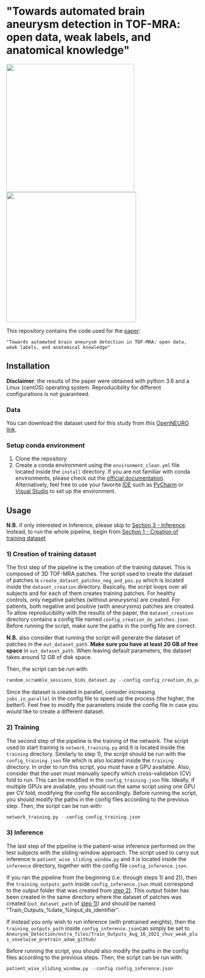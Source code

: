 # "Towards automated brain aneurysm detection in TOF-MRA: open data, weak labels, and anatomical knowledge"
<p float="middle">
  <img src="https://github.com/connectomicslab/Aneurysm_Detection/blob/main/images/model_prediction_Nov_30_2021.png" width="335" />
  <img src="https://github.com/connectomicslab/Aneurysm_Detection/blob/main/images/anat_inf_sliding_window.png" width="340" /> 
</p>


This repository contains the code used for the [paper](https://arxiv.org/abs/2103.06168):
```
"Towards automated brain aneurysm detection in TOF-MRA: open data, weak labels, and anatomical knowledge"
```

## Installation
**Disclaimer**: the results of the paper were obtained with python 3.6 and a Linux (centOS) operating system. Reproducibility for different configurations is not guaranteed.

### Data
You can download the dataset used for this study from this [OpenNEURO link](https://openneuro.org/datasets/ds003821/versions/1.0.0).

### Setup conda environment
1) Clone the repository
2) Create a conda environment using the `environment_clean.yml` file located inside the `install` directory. If you are not familiar with conda environments, please check out the [official documentation](https://docs.conda.io/projects/conda/en/latest/user-guide/tasks/manage-environments.html). Alternatively, feel free to use your favorite [IDE](https://en.wikipedia.org/wiki/Integrated_development_environment) such as [PyCharm](https://www.jetbrains.com/pycharm/download/#section=linux) or [Visual Studio](https://visualstudio.microsoft.com/downloads/) to set up the environment.
## Usage
**N.B.** if only interested in Inference, please skip to [Section 3 - Inference](#3-inference). Instead, to run the whole pipeline, begin from [Section 1 - Creation of training dataset](#1-creation-of-training-dataset)
### 1) Creation of training dataset
 The first step of the pipeline is the creation of the training dataset. This is composed of 3D TOF-MRA patches. The script used to create the dataset of patches is `create_dataset_patches_neg_and_pos.py` which is located inside the `dataset_creation` directory. Basically, the script loops over all subjects and for each of them creates training patches. For healthy controls, only negative patches (without aneurysms) are created. For patients, both negative and positive (with aneurysms) patches are created. To allow reproducibility with the results of the paper, the `dataset_creation` directory contains a config file named `config_creation_ds_patches.json`. 
 Before running the script, make sure the paths in the config file are correct. 
 
 **N.B.** also consider that running the script will generate the dataset of patches in the `out_dataset_path`. **Make sure you have at least 20 GB of free space** in `out_dataset_path`. When leaving default parameters, the dataset takes around 12 GB of disk space.
 
 Then, the script can be run with:
```python
random_scramble_sessions_bids_dataset.py --config config_creation_ds_patches.json
```
Since the dataset is created in parallel, consider increasing `jobs_in_parallel` in the config file to speed up the process (the higher, the better!). Feel free to modify the parameters inside the config file in case you would like to create a different dataset.
### 2) Training
The second step of the pipeline is the training of the network. The script used to start training is `network_training.py` and it is located inside the `training` directory. Similarly to step 1), the script should be run with the `config_training.json` file which is also located inside the `training` directory. In order to run this script, you must have a GPU available. Also, consider that the user must manually specify which cross-validation (CV) fold to run. This can be modified in the `config_training.json` file. Ideally, if multiple GPUs are available, you should run the same script using one GPU per CV fold, modifying the config file accordingly. Before running the script, you should modify the paths in the config files according to the previous step.
Then, the script can be run with:
```python
network_training.py --config config_training.json
```
### 3) Inference
The last step of the pipeline is the patient-wise inference performed on the test subjects with the sliding-window approach. The script used to carry out inference is `patient_wise_sliding_window.py` and it is located inside the `inference` directory, together with the config file `config_inference.json`.

If you ran the pipeline from the beginning (i.e. through steps 1) and 2)), then the `training_outputs_path` inside `config_inference.json` must correspond to the output folder that was created from [step 2)](#2-training). This output folder has been created in the same directory where the dataset of patches was created (`out_dataset_path` of [step 1)](#1-creation-of-training-dataset)) and should be named "Train_Outputs_%date_%input_ds_identifier".

If instead you only wish to run inference (with pretrained weights), then the `training_outputs_path` inside `config_inference.json`can simply be set to `Aneurysm_Detection/extra_files/Train_Outputs_Aug_16_2021_chuv_weak_plus_voxelwise_pretrain_adam_github/`

Before running the script, you should also modify the paths in the config files according to the previous steps.
Then, the script can be run with:
```python
patient_wise_sliding_window.py --config config_inference.json
```
